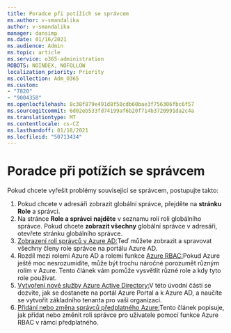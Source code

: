 ```yaml
---
title: Poradce při potížích se správcem
ms.author: v-smandalika
author: v-smandalika
manager: dansimp
ms.date: 01/16/2021
ms.audience: Admin
ms.topic: article
ms.service: o365-administration
ROBOTS: NOINDEX, NOFOLLOW
localization_priority: Priority
ms.collection: Adm_O365
ms.custom:
- "7820"
- "9004358"
ms.openlocfilehash: 8c38f879e491d8f50cdb60bae3f756306fbc6f57
ms.sourcegitcommit: 6d02eb533fd74199af6b20f714b3720991da2c4a
ms.translationtype: MT
ms.contentlocale: cs-CZ
ms.lasthandoff: 01/18/2021
ms.locfileid: "50713434"
---
```

# <a name="troubleshoot-administrator-issues"></a>Poradce při potížích se správcem

Pokud chcete vyřešit problémy související se správcem, postupujte takto:

1. Pokud chcete v adresáři zobrazit globální správce, přejděte na **stránku Role** a správci.
2. Na stránce **Role a správci** **najděte** v seznamu rolí roli globálního správce. Pokud chcete **zobrazit všechny** globální správce v adresáři, otevřete stránku globálního správce.
3. [Zobrazení rolí správců v Azure AD:](https://docs.microsoft.com/azure/active-directory/roles/manage-roles-portal)Teď můžete zobrazit  a spravovat všechny členy role správce na portálu Azure AD.
4. Rozdíl mezi rolemi Azure AD a rolemi funkce [Azure RBAC:](https://docs.microsoft.com/azure/role-based-access-control/rbac-and-directory-admin-roles)Pokud Azure ještě moc nesrozumidíte, může být trochu náročné porozumět různým rolím v Azure. Tento článek vám pomůže vysvětlit různé role a kdy tyto role používat.
5. [Vytvoření nové služby Azure Active Directory:](https://docs.microsoft.com/azure/active-directory/fundamentals/active-directory-access-create-new-tenant)V této úvodní části se dozvíte, jak se dostanete na portál Azure Portal a k Azure AD, a naučíte se vytvořit základního tenanta pro vaši organizaci.
6. [Přidání nebo změna správců předplatného Azure:](https://docs.microsoft.com/azure/cost-management-billing/manage/add-change-subscription-administrator)Tento článek popisuje, jak přidat nebo změnit roli správce pro uživatele pomocí funkce Azure RBAC v rámci předplatného.
